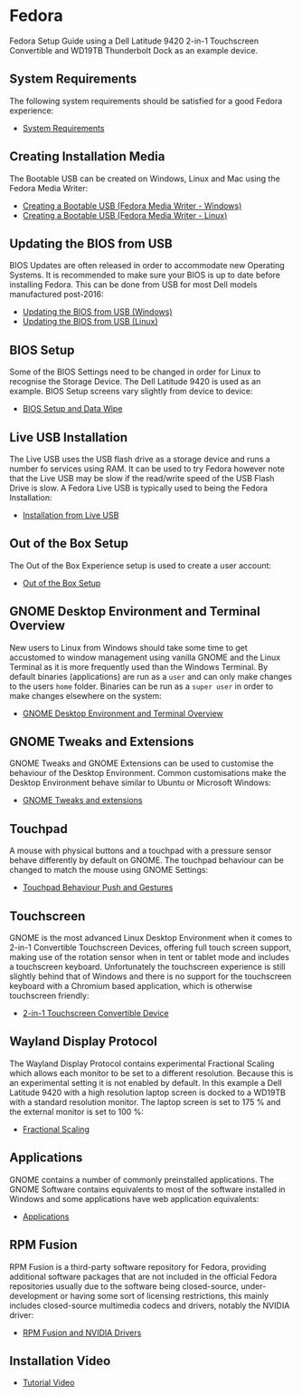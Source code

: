 # Fedora

Fedora Setup Guide using a Dell Latitude 9420 2-in-1 Touchscreen Convertible and WD19TB Thunderbolt Dock as an example device.

## System Requirements

The following system requirements should be satisfied for a good Fedora experience:

* [System Requirements](./requirements.md)

## Creating Installation Media

The Bootable USB can be created on Windows, Linux and Mac using the Fedora Media Writer:

* [Creating a Bootable USB (Fedora Media Writer - Windows)](./fedora_media_writer_windows.md)
* [Creating a Bootable USB (Fedora Media Writer - Linux)](./fedora_media_writer_linux.md)

## Updating the BIOS from USB

BIOS Updates are often released in order to accommodate new Operating Systems. It is recommended to make sure your BIOS is up to date before installing Fedora. This can be done from USB for most Dell models manufactured post-2016:

* [Updating the BIOS from USB (Windows)](./bios_update_usb_windows.md)
* [Updating the BIOS from USB (Linux)](./bios_update_usb_linux.md)

## BIOS Setup

Some of the BIOS Settings need to be changed in order for Linux to recognise the Storage Device. The Dell Latitude 9420 is used as an example. BIOS Setup screens vary slightly from device to device:

* [BIOS Setup and Data Wipe](./bios_setup.md)

## Live USB Installation

The Live USB uses the USB flash drive as a storage device and runs a number fo services using RAM. It can be used to try Fedora however note that the Live USB may be slow if the read/write speed of the USB Flash Drive is slow. A Fedora Live USB is typically used to being the Fedora Installation:

* [Installation from Live USB](./live_usb.md)

## Out of the Box Setup

The Out of the Box Experience setup is used to create a user account:

* [Out of the Box Setup](./oobe_setup.md)

## GNOME Desktop Environment and Terminal Overview

New users to Linux from Windows should take some time to get accustomed to window management using vanilla GNOME and the Linux Terminal as it is more frequently used than the Windows Terminal. By default binaries (applications) are run as a `user` and can only make changes to the users `home` folder. Binaries can be run as a `super user` in order to make changes elsewhere on the system:

* [GNOME Desktop Environment and Terminal Overview](./vanilla_gnome.md)

## GNOME Tweaks and Extensions

GNOME Tweaks and GNOME Extensions can be used to customise the behaviour of the Desktop Environment. Common customisations make the Desktop Environment behave similar to Ubuntu or Microsoft Windows:

* [GNOME Tweaks and extensions](./tweaks_extensions.md)

## Touchpad 

A mouse with physical buttons and a touchpad with a pressure sensor behave differently by default on GNOME. The touchpad behaviour can be changed to match the mouse using GNOME Settings:

* [Touchpad Behaviour Push and Gestures](./touchpad.md)

## Touchscreen

GNOME is the most advanced Linux Desktop Environment when it comes to 2-in-1 Convertible Touchscreen Devices, offering full touch screen support, making use of the rotation sensor when in tent or tablet mode and includes a touchscreen keyboard. Unfortunately the touchscreen experience is still slightly behind that of Windows and there is no support for the touchscreen keyboard with a Chromium based application, which is otherwise touchscreen friendly:

* [2-in-1 Touchscreen Convertible Device](./touchscreen.md)

## Wayland Display Protocol

The Wayland Display Protocol contains experimental Fractional Scaling which allows each monitor to be set to a different resolution. Because this is an experimental setting it is not enabled by default. In this example a Dell Latitude 9420 with a high resolution laptop screen is docked to a WD19TB with a standard resolution monitor. The laptop screen is set to 175 % and the external monitor is set to 100 %:

* [Fractional Scaling](./wayland.md)

## Applications 

GNOME contains a number of commonly preinstalled applications. The GNOME Software contains equivalents to most of the software installed in Windows and some applications have web application equivalents:

* [Applications](./applications.md)
 
## RPM Fusion

RPM Fusion is a third-party software repository for Fedora, providing additional software packages that are not included in the official Fedora repositories usually due to the software being closed-source, under-development or having some sort of licensing restrictions, this mainly includes closed-source multimedia codecs and drivers, notably the NVIDIA driver:

* [RPM Fusion and NVIDIA Drivers](./rpm_fusion.md)

## Installation Video

* [Tutorial Video](https://www.youtube.com/watch?v=k7ObxUfRqWQ&ab_channel=PhilipYip)

